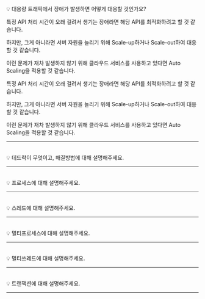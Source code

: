 <br>
💡 대용량 트래픽에서 장애가 발생하면 어떻게 대응할 것인가요?  

특정 API 처리 시간이 오래 걸려서 생기는 장애라면 해당 API를 최적화하려고 할 것 같습니다.  

하지만, 그게 아니라면 서버 자원을 늘리기 위해 Scale-up하거나 Scale-out하여 대응할 것 같습니다.  

이런 문제가 재차 발생하지 않기 위해 클라우드 서비스를 사용하고 있다면 Auto Scaling을 적용할 것 같습니다.

특정 API 처리 시간이 오래 걸려서 생기는 장애라면 해당 API를 최적화하려고 할 것 같습니다.  

하지만, 그게 아니라면 서버 자원을 늘리기 위해 Scale-up하거나 Scale-out하여 대응할 것 같습니다.  

이런 문제가 재차 발생하지 않기 위해 클라우드 서비스를 사용하고 있다면 Auto Scaling을 적용할 것 같습니다.

---
<br>
💡 데드락이 무엇이고, 해결방법에 대해 설명해주세요.

---
<br>
💡 프로세스에 대해 설명해주세요.

---
<br>
💡 스레드에 대해 설명해주세요.

---
<br>
💡 멀티프로세스에 대해 설명해주세요.

---
<br>
💡 멀티쓰레드에 대해 설명해주세요.

---
<br>
💡 트랜잭션에 대해 설명해주세요.

---
<br>
